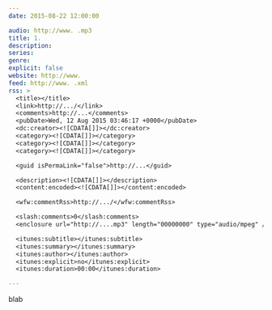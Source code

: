 ```yaml
---
date: 2015-08-22 12:00:00

audio: http://www. .mp3
title: 1.
description:
series:
genre:
explicit: false
website: http://www.
feed: http://www. .xml
rss: >
  <title></title>
  <link>http://.../</link>
  <comments>http://...</comments>
  <pubDate>Wed, 12 Aug 2015 03:46:17 +0000</pubDate>
  <dc:creator><![CDATA[]]></dc:creator>
  <category><![CDATA[]]></category>
  <category><![CDATA[]]></category>
  <category><![CDATA[]]></category>

  <guid isPermaLink="false">http://...</guid>

  <description><![CDATA[]]></description>
  <content:encoded><![CDATA[]]></content:encoded>

  <wfw:commentRss>http://.../</wfw:commentRss>

  <slash:comments>0</slash:comments>
  <enclosure url="http://....mp3" length="00000000" type="audio/mpeg" />

  <itunes:subtitle></itunes:subtitle>
  <itunes:summary></itunes:summary>
  <itunes:author></itunes:author>
  <itunes:explicit>no</itunes:explicit>
  <itunes:duration>00:00</itunes:duration>

---
```

blab
